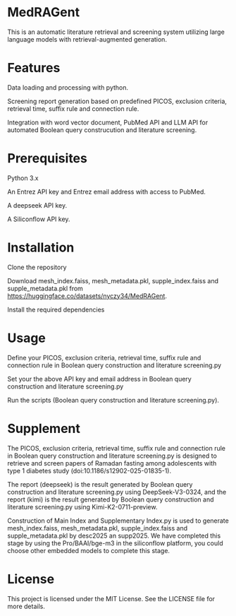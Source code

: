 # MedRAGent
This is an automatic literature retrieval and screening system utilizing large language models with retrieval-augmented generation.

# Features
Data loading and processing with python.

Screening report generation based on predefined PICOS, exclusion criteria, retrieval time, suffix rule and connection rule.

Integration with word vector document, PubMed API and LLM API for automated Boolean query construcution and literature screening.

# Prerequisites
Python 3.x

An Entrez API key and Entrez email address with access to PubMed.

A deepseek API key.

A Siliconflow API key.

# Installation
Clone the repository

Download mesh_index.faiss, mesh_metadata.pkl, supple_index.faiss and supple_metadata.pkl from https://huggingface.co/datasets/nyczy34/MedRAGent.

Install the required dependencies

# Usage
Define your PICOS, exclusion criteria, retrieval time, suffix rule and connection rule in Boolean query construction and literature screening.py

Set your the above API key and email address in Boolean query construction and literature screening.py

Run the scripts (Boolean query construction and literature screening.py).

# Supplement
The PICOS, exclusion criteria, retrieval time, suffix rule and connection rule in Boolean query construction and literature screening.py is designed to retrieve and screen papers of Ramadan fasting among adolescents with type 1 diabetes study (doi:10.1186/s12902-025-01835-1).

The report (deepseek) is the result generated by Boolean query construction and literature screening.py using DeepSeek-V3-0324, and the report (kimi) is the result generated by Boolean query construction and literature screening.py using Kimi-K2-0711-preview.

Construction of Main Index and Supplementary Index.py is used to generate mesh_index.faiss, mesh_metadata.pkl, supple_index.faiss and supple_metadata.pkl by desc2025 an supp2025. We have completed this stage by using the Pro/BAAI/bge-m3 in the siliconflow platform, you could choose other embedded models to complete this stage.

# License
This project is licensed under the MIT License. See the LICENSE file for more details.

